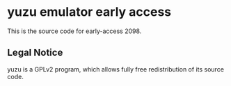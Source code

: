 yuzu emulator early access
=============

This is the source code for early-access 2098.

## Legal Notice

yuzu is a GPLv2 program, which allows fully free redistribution of its source code.